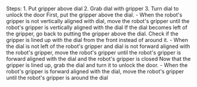 

Steps:  1. Put gripper above dial  2. Grab dial with gripper  3. Turn dial to unlock the door
    First, put the gripper above the dial.
    - When the robot's gripper is not vertically aligned with dial, move the robot's gripper until the robot's gripper is vertically aligned with the dial
    If the dial becomes left of the gripper, go back to putting the gripper above the dial. Check if the gripper is lined up with the dial from the front instead of around it.
    - When the dial is not left of the robot's gripper and dial is not forward aligned with the robot's gripper, move the robot's gripper until the robot's gripper is forward aligned with the dial and the robot's gripper is closed
    Now that the gripper is lined up, grab the dial and turn it to unlock the door.
    - When the robot's gripper is forward aligned with the dial, move the robot's gripper until the robot's gripper is around the dial